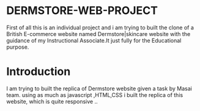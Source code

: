 # DERMSTORE-WEB-PROJECT
First of all this is an individual project and i am trying to built the clone of a British E-commerce website named Dermstore|skincare website with the guidance of my Instructional Associate.It just fully for the Educational purpose.
# Introduction
I am trying to built the replica of Dermstore website given a task by Masai team. using as much as javascript ,HTML,CSS i built the replica of this website, which is quite responsive ..
